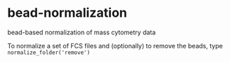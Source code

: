bead-normalization
==================

bead-based normalization of mass cytometry data

To normalize a set of FCS files and (optionally) to remove the beads, type `normalize_folder('remove')`


